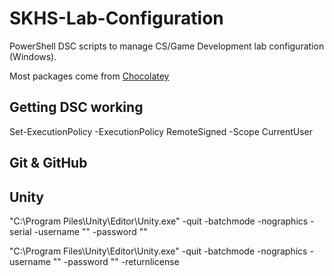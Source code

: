 # SKHS-Lab-Configuration
PowerShell DSC scripts to manage CS/Game Development lab configuration (Windows).

Most packages come from [Chocolatey](https://chocolatey.org)

## Getting DSC working

Set-ExecutionPolicy -ExecutionPolicy RemoteSigned -Scope CurrentUser

## Git & GitHub

## Unity

"C:\Program Piles\Unity\Editor\Unity.exe" -quit -batchmode -nographics -serial <key> -username "<username>" -password "<password>"
  
"C:\Program Files\Unity\Editor\Unity.exe" -quit -batchmode -nographics -username "<username>" -password "<password>" -returnlicense
